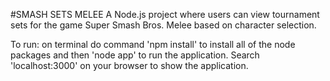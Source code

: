 #SMASH SETS MELEE
A Node.js project where users can view tournament sets for the game Super Smash Bros. Melee based on character selection.

To run: on terminal do command 'npm install' to install all of the node packages and then 'node app' to run the application. Search 'localhost:3000' on your browser to show the application.
